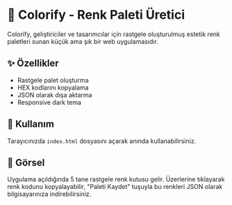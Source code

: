 # 🎨 Colorify - Renk Paleti Üretici

Colorify, geliştiriciler ve tasarımcılar için rastgele oluşturulmuş estetik renk paletleri sunan küçük ama şık bir web uygulamasıdır.

## ✨ Özellikler
- Rastgele palet oluşturma
- HEX kodlarını kopyalama
- JSON olarak dışa aktarma
- Responsive dark tema

## 🚀 Kullanım
Tarayıcınızda `index.html` dosyasını açarak anında kullanabilirsiniz.

## 📸 Görsel
Uygulama açıldığında 5 tane rastgele renk kutusu gelir. Üzerlerine tıklayarak renk kodunu kopyalayabilir, "Paleti Kaydet" tuşuyla bu renkleri JSON olarak bilgisayarınıza indirebilirsiniz.
